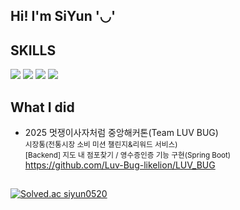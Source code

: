 ##  Hi! I'm SiYun '◡'

##

## SKILLS
![](https://img.shields.io/badge/Java-ED8B00?style=for-the-badge&logo=openjdk&logoColor=white)
![](https://img.shields.io/badge/C-00599C?style=for-the-badge&logo=c&logoColor=white)
![](https://img.shields.io/badge/C%2B%2B-00599C?style=for-the-badge&logo=c%2B%2B&logoColor=white)
![](https://img.shields.io/badge/Spring-6DB33F?style=for-the-badge&logo=spring&logoColor=white)

##
## What I did
- 2025 멋쟁이사자처럼 중앙해커톤(Team LUV BUG)
<br> <small>시장통(전통시장 소비 미션 챌린지&리워드 서비스)</small>
<br> <small>[Backend] 지도 내 점포찾기 / 영수증인증 기능 구현(Spring Boot)</small>
<br> https://github.com/Luv-Bug-likelion/LUV_BUG
##

[![Solved.ac
siyun0520](http://mazassumnida.wtf/api/v2/generate_badge?boj=siyun0520)](https://solved.ac/siyun0520)


<!--
**siyun0520/siyun0520** is a ✨ _special_ ✨ repository because its `README.md` (this file) appears on your GitHub profile.

Here are some ideas to get you started:

- 🔭 I’m currently working on ...
- 🌱 I’m currently learning ...
- 👯 I’m looking to collaborate on ...
- 🤔 I’m looking for help with ...
- 💬 Ask me about ...
- 📫 How to reach me: ...
- 😄 Pronouns: ...
- ⚡ Fun fact: ...
-->

